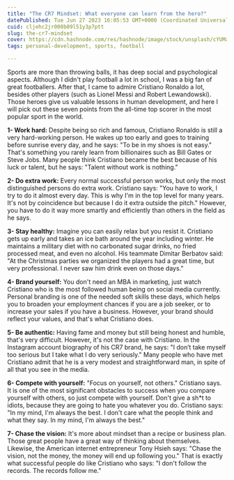 ```yaml
---
title: "The CR7 Mindset: What everyone can learn from the hero?"
datePublished: Tue Jun 27 2023 16:05:53 GMT+0000 (Coordinated Universal Time)
cuid: cljehc2jr000b09l51y3p7ptt
slug: the-cr7-mindset
cover: https://cdn.hashnode.com/res/hashnode/image/stock/unsplash/cYUMaCqMYvI/upload/b88540072042d99b91b54479e7fe4699.jpeg
tags: personal-development, sports, football

---
```


Sports are more than throwing balls, it has deep social and psychological aspects. Although I didn't play football a lot in school, I was a big fan of great footballers. After that, I came to admire Cristiano Ronaldo a lot, besides other players (such as Lionel Messi and Robert Lewandowski). Those heroes give us valuable lessons in human development, and here I will pick out these seven points from the all-time top scorer in the most popular sport in the world.

**1- Work hard:** Despite being so rich and famous, Cristiano Ronaldo is still a very hard-working person. He wakes up too early and goes to training before sunrise every day, and he says: "To be in my shoes is not easy." That's something you rarely learn from billionaires such as Bill Gates or Steve Jobs. Many people think Cristiano became the best because of his luck or talent, but he says: "Talent without work is nothing."

**2- Do extra work:** Every normal successful person works, but only the most distinguished persons do extra work. Cristiano says: "You have to work, I try to do it almost every day. This is why I'm in the top level for many years. It's not by coincidence but because I do it extra outside the pitch." However, you have to do it way more smartly and efficiently than others in the field as he says.

**3- Stay healthy:** Imagine you can easily relax but you resist it. Cristiano gets up early and takes an ice bath around the year including winter. He maintains a military diet with no carbonated sugar drinks, no fried processed meat, and even no alcohol. His teammate Dimitar Berbatov said: "At the Christmas parties we organized the players had a great time, but very professional. I never saw him drink even on those days."

**4- Brand yourself:** You don't need an MBA in marketing, just watch Cristiano who is the most followed human being on social media currently. Personal branding is one of the needed soft skills these days, which helps you to broaden your employment chances if you are a job seeker, or to increase your sales if you have a business. However, your brand should reflect your values, and that's what Cristiano does.

**5- Be authentic:** Having fame and money but still being honest and humble, that's very difficult. However, it's not the case with Cristiano. In the Instagram account biography of his CR7 brand, he says: "I don’t take myself too serious but I take what I do very seriously." Many people who have met Cristiano admit that he is a very modest and straightforward man, in spite of all that you see in the media.

**6- Compete with yourself:** "Focus on yourself, not others." Cristiano says. It is one of the most significant obstacles to success when you compare yourself with others, so just compete with yourself. Don't give a sh\*t to idiots, because they are going to hate you whatever you do. Cristiano says: "In my mind, I'm always the best. I don't care what the people think and what they say. In my mind, I'm always the best."

**7- Chase the vision:** It's more about mindset than a recipe or business plan. Those great people have a great way of thinking about themselves. Likewise, the American internet entrepreneur Tony Hsieh says: "Chase the vision, not the money, the money will end up following you." That is exactly what successful people do like Cristiano who says: "I don't follow the records. The records follow me."